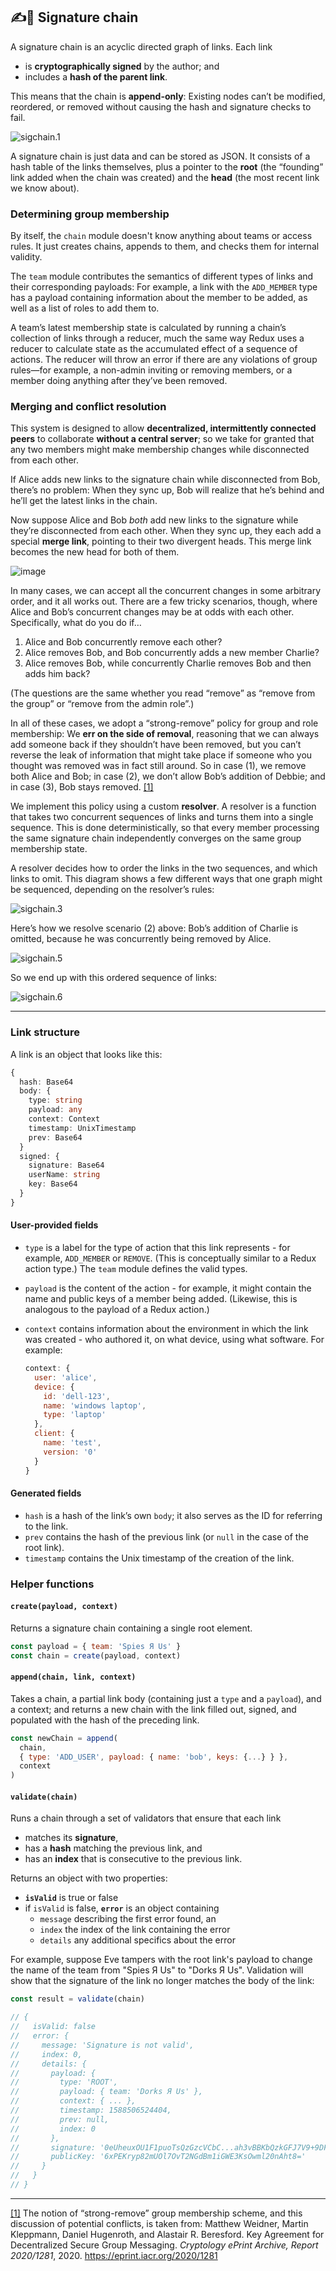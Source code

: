 ﻿## ✍🔗 Signature chain

A signature chain is an acyclic directed graph of links. Each link

- is **cryptographically signed** by the author; and
- includes a **hash of the parent link**.

This means that the chain is **append-only**: Existing nodes can’t be modified, reordered, or removed without causing the hash and signature checks to fail.

![sigchain.1](https://raw.githubusercontent.com/HerbCaudill/pics/master/sigchain.1.png)

A signature chain is just data and can be stored as JSON. It consists of a hash table of the links themselves, plus a pointer to the **root** (the “founding” link added when the chain was created) and the **head** (the most recent link we know about).

### Determining group membership

By itself, the `chain` module doesn't know anything about teams or access rules. It just creates chains, appends to them, and checks them for internal validity.

The `team` module contributes the semantics of different types of links and their corresponding payloads: For example, a link with the `ADD_MEMBER` type has a payload containing information about the member to be added, as well as a list of roles to add them to.

A team’s latest membership state is calculated by running a chain’s collection of links through a reducer, much the same way Redux uses a reducer to calculate state as the accumulated effect of a sequence of actions. The reducer will throw an error if there are any violations of group rules—for example, a non-admin inviting or removing members, or a member doing anything after they’ve been removed.

### Merging and conflict resolution

This system is designed to allow **decentralized, intermittently connected peers** to collaborate **without a central server**; so we take for granted that any two members might make membership changes while disconnected from each other.

If Alice adds new links to the signature chain while disconnected from Bob, there’s no problem: When they sync up, Bob will realize that he’s behind and he’ll get the latest links in the chain.

Now suppose Alice and Bob _both_ add new links to the signature while they’re disconnected from each other. When they sync up, they each add a special **merge link**, pointing to their two divergent heads. This merge link becomes the new head for both of them.

![image](https://user-images.githubusercontent.com/2136620/98110368-43240700-1e9f-11eb-9ea9-ecd1253e9ffe.png)

In many cases, we can accept all the concurrent changes in some arbitrary order, and it all works out. There are a few tricky scenarios, though, where Alice and Bob’s concurrent changes may be at odds with each other. Specifically, what do you do if…

1. Alice and Bob concurrently remove each other?
2. Alice removes Bob, and Bob concurrently adds a new member Charlie?
3. Alice removes Bob, while concurrently Charlie removes Bob and then adds him back?

(The questions are the same whether you read “remove” as “remove from the group” or “remove from the admin role”.)

In all of these cases, we adopt a “strong-remove” policy for group and role membership: We **err on the side of removal**, reasoning that we can always add someone back if they shouldn’t have been removed, but you can’t reverse the leak of information that might take place if someone who you thought was removed was in fact still around. So in case (1), we remove both Alice and Bob; in case (2), we don’t allow Bob’s addition of Debbie; and in case (3), Bob stays removed. <a id='link-note-1' href='#note-1'>[1]</a>

We implement this policy using a custom **resolver**. A resolver is a function that takes two concurrent sequences of links and turns them into a single sequence. This is done deterministically, so that every member processing the same signature chain independently converges on the same group membership state.

A resolver decides how to order the links in the two sequences, and which links to omit. This diagram shows a few different ways that one graph might be sequenced, depending on the resolver’s rules:

![sigchain.3](https://raw.githubusercontent.com/HerbCaudill/pics/master/sigchain.3.png)

Here’s how we resolve scenario (2) above: Bob’s addition of Charlie is omitted, because he was concurrently being removed by Alice.

![sigchain.5](https://raw.githubusercontent.com/HerbCaudill/pics/master/sigchain.5.png)

So we end up with this ordered sequence of links:

![sigchain.6](https://raw.githubusercontent.com/HerbCaudill/pics/master/sigchain.6.png)

---

### Link structure

A link is an object that looks like this:

```ts
{
  hash: Base64
  body: {
    type: string
    payload: any
    context: Context
    timestamp: UnixTimestamp
    prev: Base64
  }
  signed: {
    signature: Base64
    userName: string
    key: Base64
  }
}
```

#### User-provided fields

- `type` is a label for the type of action that this link represents - for example, `ADD_MEMBER` or `REMOVE`. (This is conceptually similar to a Redux action type.) The `team` module defines the valid types.

- `payload` is the content of the action - for example, it might contain the name and public keys of a member being added. (Likewise, this is analogous to the payload of a Redux action.)

- `context` contains information about the environment in which the link was created - who authored it, on what device, using what software. For example:

  ```js
  context: {
    user: 'alice',
    device: {
      id: 'dell-123',
      name: 'windows laptop',
      type: 'laptop'
    },
    client: {
      name: 'test',
      version: '0'
    }
  }
  ```

#### Generated fields

- `hash` is a hash of the link’s own `body`; it also serves as the ID for referring to the link.
- `prev` contains the hash of the previous link (or `null` in the case of the root link).
- `timestamp` contains the Unix timestamp of the creation of the link.

### Helper functions

#### `create(payload, context)`

Returns a signature chain containing a single root element.

```js
const payload = { team: 'Spies Я Us' }
const chain = create(payload, context)
```

#### `append(chain, link, context)`

Takes a chain, a partial link body (containing just a `type` and a `payload`), and a context; and returns a new chain with the link filled out, signed, and populated with the hash of the preceding link.

```js
const newChain = append(
  chain,
  { type: 'ADD_USER', payload: { name: 'bob', keys: {...} } },
  context
)
```

#### `validate(chain)`

Runs a chain through a set of validators that ensure that each link

- matches its **signature**,
- has a **hash** matching the previous link, and
- has an **index** that is consecutive to the previous link.

Returns an object with two properties:

- **`isValid`** is true or false
- if `isValid` is false, **`error`** is an object containing
  - `message` describing the first error found, an
  - `index` the index of the link containing the error
  - `details` any additional specifics about the error

For example, suppose Eve tampers with the root link's payload to change the name of the team from "Spies Я Us" to "Dorks Я Us". Validation will show that the signature of the link no longer matches the body of the link:

```js
const result = validate(chain)

// {
//   isValid: false
//   error: {
//     message: 'Signature is not valid',
//     index: 0,
//     details: {
//       payload: {
//         type: 'ROOT',
//         payload: { team: 'Dorks Я Us' },
//         context: { ... },
//         timestamp: 1588506524404,
//         prev: null,
//         index: 0
//       },
//       signature: '0eUheuxOU1F1puoTsQzGzcVCbC...ah3vBBKbQzkGFJ7V9+9DFAg==',
//       publicKey: '6xPEKryp82mUOl7OvT2NGdBm1iGWE3KsOwml20nAht8='
//     }
//   }
// }
```

---

<a id='note-1' href='#link-note-1'>[1]</a> The notion of “strong-remove” group membership scheme, and this discussion of potential conflicts, is taken from: Matthew Weidner, Martin Kleppmann, Daniel Hugenroth, and Alastair R. Beresford. Key Agreement for Decentralized Secure Group Messaging. _Cryptology ePrint Archive, Report 2020/1281_, 2020. https://eprint.iacr.org/2020/1281
